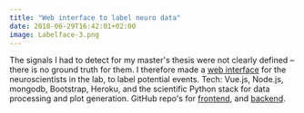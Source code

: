 ```yaml
---
title: "Web interface to label neuro data"
date: 2018-06-29T16:42:01+02:00
image: Labelface-3.png
---
```


The signals I had to detect for my master's thesis were not clearly defined –
there is no ground truth for them. I therefore made a [web
interface](https://tfiers.github.io/labelface) for the neuroscientists in the
lab, to label potential events. Tech: Vue.js, Node.js, mongodb, Bootstrap,
Heroku, and the scientific Python stack for data processing and plot generation.
GitHub repo's for [frontend](https://github.com/tfiers/labelface), and
[backend](https://github.com/tfiers/labelback).

